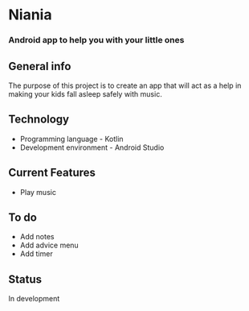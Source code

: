 # Niania
### Android app to help you with your little ones

## General info
The purpose of this project is to create an app that will act as a help in making your kids fall asleep safely with music.

## Technology
* Programming language - Kotlin
* Development environment - Android Studio

## Current Features
* Play music

## To do
* Add notes
* Add advice menu
* Add timer

## Status
In development
